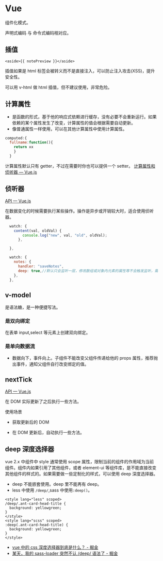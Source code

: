 # Vue

组件化模式。

声明式编码 与 命令式编码相对应。

## 插值

```vue
<aside>{{ notePreview }}</aside>
```

插值如果是 html 标签会被转义而不是直接注入，可以防止注入攻击(XSS)，提升安全性。

可以用 v-html 做 html 插值，但不建议使用，非常危险。

## 计算属性

- 是函数的形式，基于他的响应式依赖进行缓存，没有必要不会重新运行。如果依赖的某个属性发生了改变，计算属性的值会根据需要自动更新。
- 像普通属性一样使用，可以在其他计算属性中使用计算属性。

```js
computed:{
  fullname:function(){
    return xx
    }
  }

```

计算属性默认只有 getter，不过在需要时你也可以提供一个 setter。 [计算属性和侦听器 — Vue.js](https://v2.cn.vuejs.org/v2/guide/computed.html#%E8%AE%A1%E7%AE%97%E5%B1%9E%E6%80%A7%E7%9A%84-setter)

## 侦听器

[API — Vue.js](https://v2.cn.vuejs.org/v2/api/#watch)

在数据变化的时候需要执行某些操作。操作是异步或开销较大时，适合使用侦听器。

```js
  watch: {
    content(val, oldVal) {
        console.log("new", val, "old", oldVal);
      },

  },
```

```js
  watch: {
    notes: {
      handler: "saveNotes",
      deep: true,//默认只会监听一层，修改数组或对象内元素的属性等不会触发监听，需要加上 deep 进行深度监听
    },
  },
```

## v-model

是语法糖，是一种便捷写法。

### 是双向绑定

在表单 input,select 等元素上创建双向绑定。

### 是单向数据流

- 数据向下，事件向上。子组件不能改变父组件传递给他的 props 属性，推荐抛出事件，通知父组件自行改变绑定的值。

## nextTick

[API — Vue.js](https://cn.vuejs.org/v2/api/#vm-nextTick)

在 DOM 实际更新了之后执行一些方法。

使用场景

- 获取更新后的 DOM

- 在 DOM 更新后，自动执行一些方法。

## deep 深度选择器

vue 2.x 中组件中 style 通常使用 scope 属性，限制当前的组件的作用域为当前组件。组件内如果引用了其他组件，或者 element-ui 等组件库，是不能直接改变其他组件的样式的。如果需要做一些定制化的样式，可以使用 deep 深度选择器。

- deep 不能嵌套使用。deep 里不能再有 deep。
- less 中使用 `/deep/`,sass 中使用`:deep()`。

```vue
<style lang="less" scoped>
/deep/.ant-card-head-title {
  background: yellowgreen;
}
</style>
<style lang="scss" scoped>
:deep(.ant-card-head-title) {
  background: yellowgreen;
}
</style>
```

- [vue 中的 css 深度选择器到底是什么？ - 掘金](https://juejin.cn/post/6978781674070884366)
- [某天，我的 sass-loader 突然不认 /deep/ 语法了 - 掘金](https://juejin.cn/post/7085915259541667847)
